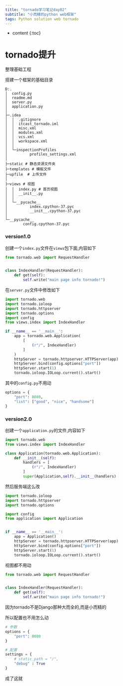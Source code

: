 ```yaml
---
title: "tornado学习笔记day02"
subtitle: "小而精的python web框架"
tags: Python solution web tornado
---
```




* content
{:toc}





# tornado提升
整理基础工程

搭建一个框架的基础目录

```shell script
D:.
│  config.py
│  readme.md
│  server.py
│  application.py
│  
├─.idea
│  │  .gitignore
│  │  itcast_tornado.iml
│  │  misc.xml
│  │  modules.xml
│  │  vcs.xml
│  │  workspace.xml
│  │
│  └─inspectionProfiles
│          profiles_settings.xml
│
├─static # 静态资源文件夹    
├─templates # 模板文件
├─upfile  # 上传文件
│
├─views # 视图
│  │  index.py # 首页视图
│  │  __init__.py
│  │
│  └─__pycache__
│          index.cpython-37.pyc
│          __init__.cpython-37.pyc
│
└─__pycache__
        config.cpython-37.pyc

```

### version1.0
创建一个`index.py`文件在`views`包下面,内容如下
```python
from tornado.web import RequestHandler


class IndexHandler(RequestHandler):
    def get(self):
        self.write("main page info tornado!")

```
在`server.py`文件中修改如下
```python
import tornado.web
import tornado.ioloop
import tornado.httpserver
import tornado.options
import config
from views.index import IndexHandler

if __name__ == '__main__':
    app = tornado.web.Application(
        [
            (r"/", IndexHandler)
        ]
    )
    httpServer = tornado.httpserver.HTTPServer(app)
    httpServer.bind(config.options["port"])
    httpServer.start(1)
    tornado.ioloop.IOLoop.current().start()

```
其中的`config.py`不用动
```python
options = {
    "port": 8080,
    "list": ["good", "nice", "handsome"]
}
```

### version2.0

创建一个`application.py`的文件,内容如下
```python
import tornado.web
from views.index import IndexHandler

class Application(tornado.web.Application):
    def __init__(self):
        handlers = [
            (r"/", IndexHandler)
        ]
        super(Application,self).__init__(handlers)
```

然后服务端这么改
```python
import tornado.ioloop
import tornado.httpserver
import tornado.options

import config
from application import Application


if __name__ == '__main__':
    app = Application()
    httpServer = tornado.httpserver.HTTPServer(app)
    httpServer.bind(config.options["port"])
    httpServer.start(1)
    tornado.ioloop.IOLoop.current().start()

```

视图都不用动
```python
from tornado.web import RequestHandler


class IndexHandler(RequestHandler):
    def get(self):
        self.write("main page info tornado!")
```

因为tornado不是Django那种大而全的,而是小而精的

所以配置也不用怎么动
```python
# 参数
options = {
    "port": 8080
}

# 配置
settings = {
    # static_path = "/",
    "debug" : True
}
```

成了这就


